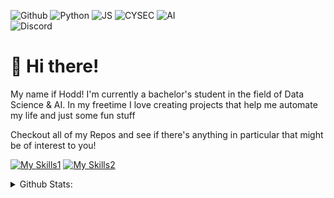 ![Github](https://img.shields.io/badge/github-030303.svg?style=for-the-badge&logo=github&logoColor=ff69b4)
![Python](https://img.shields.io/badge/python-030303.svg?style=for-the-badge&logo=python&logoColor=ff69b4)
![JS](https://img.shields.io/badge/javascript-030303.svg?style=for-the-badge&logo=javascript&logoColor=ff69b4)
![CYSEC](https://img.shields.io/badge/cyber_security-030303.svg?style=for-the-badge&logo=tryhackme&logoColor=ff69b4)
![AI](https://img.shields.io/badge/ai_research-030303.svg?style=for-the-badge&logo=openai&logoColor=ff69b4)<br>
![Discord](https://img.shields.io/badge/discord-hodd-030303.svg?style=for-the-badge&logo=discord&logoColor=ff69b4)<br>
 

# 🌌 Hi there!
My name if Hodd! I'm currently a bachelor's student in the field of Data Science & AI. In my freetime I love creating projects that help me automate my life and just some fun stuff

Checkout all of my Repos and see if there's anything in particular that might be of interest to you!
  
[![My Skills1](https://skillicons.dev/icons?i=js,html,css,nextjs,swift,py,bash,java)](https://skillicons.dev)
[![My Skills2](https://skillicons.dev/icons?i=discordjs,figma,notion,vscode,discord,ps,ae,ai)](https://skillicons.dev)
<details>
<summary>Github Stats:</summary>
<img src="https://github-readme-stats.vercel.app/api?username=hodd1444&show_icons=true&theme=tokyonight">
<img src="https://github-readme-streak-stats.herokuapp.com?user=hodd1444&theme=radical">
</details>
